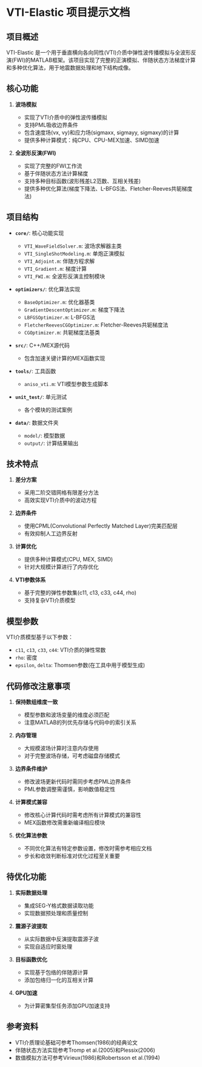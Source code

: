 # VTI-Elastic 项目提示文档

## 项目概述
VTI-Elastic 是一个用于垂直横向各向同性(VTI)介质中弹性波传播模拟与全波形反演(FWI)的MATLAB框架。该项目实现了完整的正演模拟、伴随状态方法梯度计算和多种优化算法，用于地震数据处理和地下结构成像。

## 核心功能
1. **波场模拟**
   - 实现了VTI介质中的弹性波传播模拟
   - 支持PML吸收边界条件
   - 包含速度场(vx, vy)和应力场(sigmaxx, sigmayy, sigmaxy)的计算
   - 提供多种计算模式：纯CPU、CPU-MEX加速、SIMD加速

2. **全波形反演(FWI)**
   - 实现了完整的FWI工作流
   - 基于伴随状态方法计算梯度
   - 支持多种目标函数(波形残差L2范数、互相关残差)
   - 提供多种优化算法(梯度下降法、L-BFGS法、Fletcher-Reeves共轭梯度法)

## 项目结构
- **`core/`**: 核心功能实现
  - `VTI_WaveFieldSolver.m`: 波场求解器主类
  - `VTI_SingleShotModeling.m`: 单炮正演模拟
  - `VTI_Adjoint.m`: 伴随方程求解
  - `VTI_Gradient.m`: 梯度计算
  - `VTI_FWI.m`: 全波形反演主控制模块

- **`optimizers/`**: 优化算法实现
  - `BaseOptimizer.m`: 优化器基类
  - `GradientDescentOptimizer.m`: 梯度下降法
  - `LBFGSOptimizer.m`: L-BFGS法
  - `FletcherReevesCGOptimizer.m`: Fletcher-Reeves共轭梯度法
  - `CGOptimizer.m`: 共轭梯度法基类

- **`src/`**: C++/MEX源代码
  - 包含加速关键计算的MEX函数实现

- **`tools/`**: 工具函数
  - `aniso_vti.m`: VTI模型参数生成脚本

- **`unit_test/`**: 单元测试
  - 各个模块的测试案例

- **`data/`**: 数据文件夹
  - `model/`: 模型数据
  - `output/`: 计算结果输出

## 技术特点
1. **差分方案**
   - 采用二阶交错网格有限差分方法
   - 高效实现VTI介质中的波动方程

2. **边界条件**
   - 使用CPML(Convolutional Perfectly Matched Layer)完美匹配层
   - 有效抑制人工边界反射

3. **计算优化**
   - 提供多种计算模式(CPU, MEX, SIMD)
   - 针对大规模计算进行了内存优化

4. **VTI参数体系**
   - 基于完整的弹性参数集(c11, c13, c33, c44, rho)
   - 支持复杂VTI介质模型

## 模型参数
VTI介质模型基于以下参数：
- `c11`, `c13`, `c33`, `c44`: VTI介质的弹性常数
- `rho`: 密度
- `epsilon`, `delta`: Thomsen参数(在工具中用于模型生成)

## 代码修改注意事项
1. **保持数组维度一致**
   - 模型参数和波场变量的维度必须匹配
   - 注意MATLAB的列优先存储与代码中的索引关系

2. **内存管理**
   - 大规模波场计算时注意内存使用
   - 对于完整波场存储，可考虑磁盘存储模式

3. **边界条件维护**
   - 修改波场更新代码时需同步考虑PML边界条件
   - PML参数调整需谨慎，影响数值稳定性

4. **计算模式兼容**
   - 修改核心计算代码时需考虑所有计算模式的兼容性
   - MEX函数修改需重新编译相应模块

5. **优化算法参数**
   - 不同优化算法有特定参数设置，修改时需参考相应文档
   - 步长和收敛判断标准对优化过程至关重要

## 待优化功能
1. **实际数据处理**
   - 集成SEG-Y格式数据读取功能
   - 实现数据预处理和质量控制

2. **震源子波提取**
   - 从实际数据中反演提取震源子波
   - 实现自适应时窗处理

3. **目标函数优化**
   - 实现基于包络的伴随源计算
   - 添加包络归一化的互相关计算

4. **GPU加速**
   - 为计算密集型任务添加GPU加速支持

## 参考资料
- VTI介质理论基础可参考Thomsen(1986)的经典论文
- 伴随状态方法实现参考Tromp et al.(2005)和Plessix(2006)
- 数值模拟方法可参考Virieux(1986)和Robertsson et al.(1994) 
